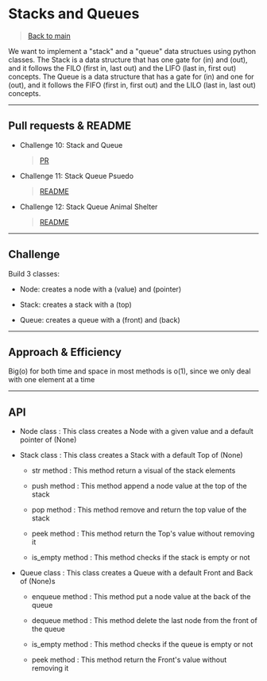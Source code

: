 # Stacks and Queues

> [Back to main](../README.md)

We want to implement a "stack" and a "queue" data structues using python classes. The Stack is a data structure that has one gate for (in) and (out), and it follows the FILO (first in, last out) and the LIFO (last in, first out) concepts. The Queue is a data structure that has a gate for (in) and one for (out), and it follows the FIFO (first in, first out) and the LILO (last in, last out) concepts.

---

## Pull requests & README

- Challenge 10: Stack and Queue
    
    > [PR](https://github.com/Mustfa1999/data-structures-and-algorithms/pull/9)

- Challenge 11: Stack Queue Psuedo
    
    > [README](./readme_files/stack_queue_psuedo/README.md)

- Challenge 12: Stack Queue Animal Shelter
    
    > [README](./readme_files/stack_queue_animal_shelter/README.md)

---

## Challenge

Build 3 classes:

- Node: creates a node with a (value) and (pointer)

- Stack: creates a stack with a (top)

- Queue: creates a queue with a (front) and (back)

---

## Approach & Efficiency

Big(o) for both time and space in most methods is o(1), since we only deal with one element at a time

---

## API

- Node class : This class creates a Node with a given value and 
    a default pointer of (None)

- Stack class : This class creates a Stack with a default Top of (None)

    - str method : This method return a visual of the stack elements

    - push method : This method append a node value at the top of the stack

    - pop method : This method remove and return the top value of the stack

    - peek method : This method return the Top's value without removing it

    - is_empty method : This method checks if the stack is empty or not

- Queue class : This class creates a Queue with a default Front and Back of (None)s

    - enqueue method : This method put a node value at the back of the queue

    - dequeue method : This method delete the last node from the front of the queue

    - is_empty method : This method checks if the queue is empty or not

    - peek method : This method return the Front's value without removing it



